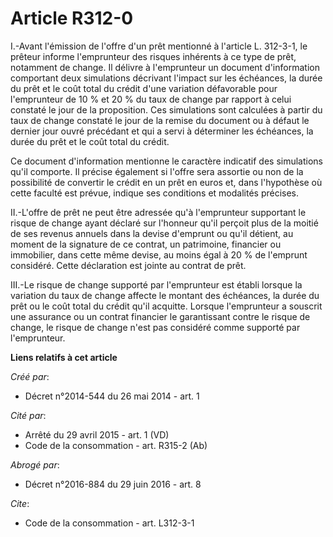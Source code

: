 # Article R312-0

I.-Avant l'émission de l'offre d'un prêt mentionné à l'article L. 312-3-1, le prêteur informe l'emprunteur des risques
inhérents à ce type de prêt, notamment de change. Il délivre à l'emprunteur un document d'information comportant deux
simulations décrivant l'impact sur les échéances, la durée du prêt et le coût total du crédit d'une variation défavorable
pour l'emprunteur de 10 % et 20 % du taux de change par rapport à celui constaté le jour de la proposition. Ces simulations
sont calculées à partir du taux de change constaté le jour de la remise du document ou à défaut le dernier jour ouvré
précédant et qui a servi à déterminer les échéances, la durée du prêt et le coût total du crédit. 

Ce document d'information mentionne le caractère indicatif des simulations qu'il comporte. Il précise également si l'offre
sera assortie ou non de la possibilité de convertir le crédit en un prêt en euros et, dans l'hypothèse où cette faculté est
prévue, indique ses conditions et modalités précises. 

II.-L'offre de prêt ne peut être adressée qu'à l'emprunteur supportant le risque de change ayant déclaré sur l'honneur qu'il
perçoit plus de la moitié de ses revenus annuels dans la devise d'emprunt ou qu'il détient, au moment de la signature de ce
contrat, un patrimoine, financier ou immobilier, dans cette même devise, au moins égal à 20 % de l'emprunt considéré. Cette
déclaration est jointe au contrat de prêt. 

III.-Le risque de change supporté par l'emprunteur est établi lorsque la variation du taux de change affecte le montant des
échéances, la durée du prêt ou le coût total du crédit qu'il acquitte. Lorsque l'emprunteur a souscrit une assurance ou un
contrat financier le garantissant contre le risque de change, le risque de change n'est pas considéré comme supporté par
l'emprunteur.

**Liens relatifs à cet article**

_Créé par_:

  - Décret n°2014-544 du 26 mai 2014 - art. 1

_Cité par_:

  - Arrêté du 29 avril 2015 - art. 1 (VD)
  - Code de la consommation - art. R315-2 (Ab)

_Abrogé par_:

  - Décret n°2016-884 du 29 juin 2016 - art. 8

_Cite_:

  - Code de la consommation - art. L312-3-1
